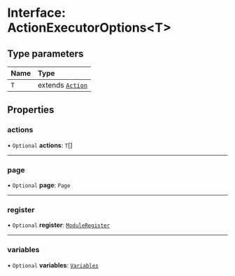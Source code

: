 # Interface: ActionExecutorOptions<T\>

## Type parameters

| Name | Type |
| :------ | :------ |
| `T` | extends [`Action`](../api.md#action) |

## Properties

### actions

• `Optional` **actions**: `T`[]

___

### page

• `Optional` **page**: `Page`

___

### register

• `Optional` **register**: [`ModuleRegister`](../classes/ModuleRegister.md)

___

### variables

• `Optional` **variables**: [`Variables`](../api.md#variables)
